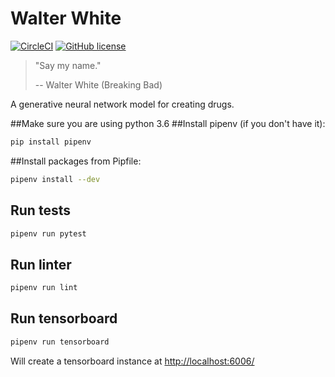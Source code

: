 # Walter White
[![CircleCI](https://circleci.com/gh/DiscoverAI/walter-white.svg?style=shield)](https://circleci.com/gh/DiscoverAI/walter-white)
[![GitHub license](https://img.shields.io/github/license/DiscoverAI/walter-white)](https://github.com/DiscoverAI/walter-white/blob/master/LICENSE)
> "Say my name."
>
> -- Walter White (Breaking Bad)

A generative neural network model for creating drugs.

##Make sure you are using python 3.6
##Install pipenv (if you don't have it):
```bash
pip install pipenv
```

##Install packages from Pipfile:
```bash
pipenv install --dev
```

## Run tests
```bash
pipenv run pytest
```

## Run linter
```bash
pipenv run lint
```

## Run tensorboard
```bash
pipenv run tensorboard
```

Will create a tensorboard instance at [http://localhost:6006/](http://localhost:6006/) 
